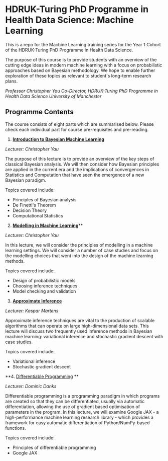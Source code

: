 # HDRUK-Turing PhD Programme in Health Data Science: Machine Learning 

This is a repo for the Machine Learning training series for the Year 1 Cohort of the HDRUK-Turing PhD Programme in Health Data Science.

The purpose of this course is to provide students with an overview of the cutting edge ideas in modern machine learning with a focus on probabilistic approaches based on Bayesian methodology. We hope to enable further exploration of these topics as relevant to student's long-term research plans.

*Professor Christopher Yau*
*Co-Director, HDRUK-Turing PhD Programme in Health Data Science*
*University of Manchester*

## Programme Contents

The course consists of eight parts which are summarised below. Please check each individual part for course pre-requisites and pre-reading.

1. [**Introduction to Bayesian Machine Learning**](intro-to-bayes.md)

*Lecturer: Christopher Yau*

The purpose of this lecture is to provide an overview of the key steps of classical Bayesian analysis. We will then consider how Bayesian principles are applied in the current era and the implications of convergences in Statistics and Computation that have seen the emergence of a new Bayesian paradigm.

Topics covered include:
  - Principles of Bayesian analysis
  - De Finetti's Theorem
  - Decision Theory
  - Computational Statistics
  
2. [**Modelling in Machine Learning**](ml-modelling.md)**

*Lecturer: Christopher Yau*

In this lecture, we will consider the principles of modelling in a machine learning settings. We will consider a number of case studies and focus on the modelling choices that went into the design of the machine learning methods.

Topics covered include:
  - Design of probabilistic models
  - Choosing inference techniques
  - Model checking and validation
  
3. [**Approximate Inference**](approximate-inference.md)

*Lecturer: Kaspar Martens*

Approximate inference techniques are vital to the production of scalable algorithms that can operate on large high-dimensional data sets. This lecture will discuss two frequently used inference methods in Bayesian machine learning: variational inference and stochastic gradient descent with case studies.

Topics covered include:
  - Variational inference
  - Stochastic gradient descent

**4. [Differentiable Programming](differentiable-programming.md) **

*Lecturer: Dominic Danks*

Differentiable programming is a programming paradigm in which programs are created so that they can be differentiated, usually via automatic differentiation, allowing the use of gradient based optimisation of parameters in the program. In this lecture, we will examine Google JAX - a high-performance machine learning research library - which provides a framework for easy automatic differentiation of Python/NumPy-based functions.

Topics covered include:
  - Principles of differentiable programming
  - Google JAX
 
